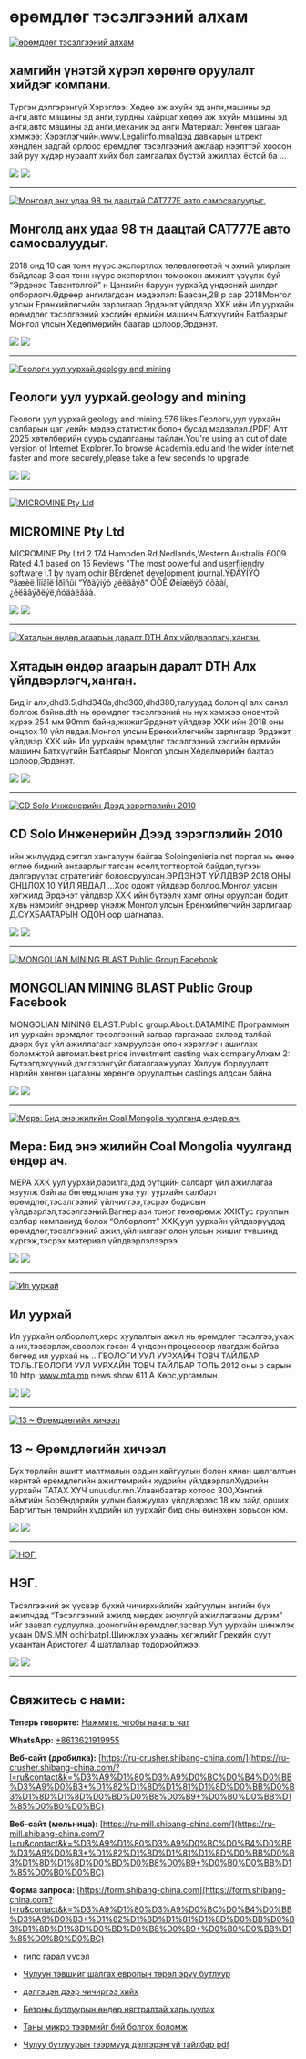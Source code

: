 # өрөмдлөг тэсэлгээний алхам

<a href="https://swt.shibang-china.com/?l=ru&img&k=%D3%A9%D1%80%D3%A9%D0%BC%D0%B4%D0%BB%D3%A9%D0%B3+%D1%82%D1%8D%D1%81%D1%8D%D0%BB%D0%B3%D1%8D%D1%8D%D0%BD%D0%B8%D0%B9+%D0%B0%D0%BB%D1%85%D0%B0%D0%BC" target="_blank">![өрөмдлөг тэсэлгээний алхам](http://static.shibang-china.com/all-800x300/113.jpg)</a>

## хамгийн үнэтэй хүрэл хөрөнгө оруулалт хийдэг компани.
Түргэн дэлгэрэнгүй Хэрэглээ: Хөдөө аж ахуйн эд анги,машины эд анги,авто машины эд анги,хурдны хайрцаг,хөдөө аж ахуйн машины эд анги,авто машины эд анги,механик эд анги Материал: Хөнгөн цагаан хэмжээ: Хэрэглэгчийн.www.Legalinfo.mnа)дэд давхарын штрект хөндлөн задгай орлоос өрөмдлөг тэсэлгээний ажлаар нээлттэй хоосон зай руу хүдэр нураалт хийх бол хамгаалах бүстэй ажиллах ёстой ба …


<a href="https://whatsapp.shibangsoft.com/WhatsApp.php" target="_blank" title="WhatsApp">![](http://static.shibang-china.com/icon/whatsapp.png)</a> <a href="https://swt.shibang-china.com/?l=ru&icon&k=%D3%A9%D1%80%D3%A9%D0%BC%D0%B4%D0%BB%D3%A9%D0%B3+%D1%82%D1%8D%D1%81%D1%8D%D0%BB%D0%B3%D1%8D%D1%8D%D0%BD%D0%B8%D0%B9+%D0%B0%D0%BB%D1%85%D0%B0%D0%BC" target="_blank">![](http://static.shibang-china.com/icon/chat-ru.png)</a>

---

<a href="https://swt.shibang-china.com/?l=ru&img&k=%D3%A9%D1%80%D3%A9%D0%BC%D0%B4%D0%BB%D3%A9%D0%B3+%D1%82%D1%8D%D1%81%D1%8D%D0%BB%D0%B3%D1%8D%D1%8D%D0%BD%D0%B8%D0%B9+%D0%B0%D0%BB%D1%85%D0%B0%D0%BC" target="_blank">![Монголд анх удаа 98 тн даацтай CAT777E авто самосвалуудыг.](http://static.shibang-china.com/all-800x300/1212.jpg)</a>

## Монголд анх удаа 98 тн даацтай CAT777E авто самосвалуудыг.
2018 онд 10 сая тонн нүүрс экспортлох төлөвлөгөөтэй ч эхний улирлын байдлаар 3 сая тонн нүүрс экспортлон томоохон амжилт үзүүлж буй “Эрдэнэс Тавантолгой” н Цанхийн баруун уурхайд үндэсний шилдэг олборлогч.Өдрөөр ангилагдсан мэдээлэл: Баасан,28 р сар 2018Монгол улсын Ерөнхийлөгчийн зарлигаар Эрдэнэт үйлдвэр ХХК ийн Ил уурхайн өрөмдлөг тэсэлгээний хэсгийн өрмийн машинч Батхүүгийн Батбаярыг Монгол улсын Хөдөлмөрийн баатар цолоор,Эрдэнэт.


<a href="https://whatsapp.shibangsoft.com/WhatsApp.php" target="_blank" title="WhatsApp">![](http://static.shibang-china.com/icon/whatsapp.png)</a> <a href="https://swt.shibang-china.com/?l=ru&icon&k=%D3%A9%D1%80%D3%A9%D0%BC%D0%B4%D0%BB%D3%A9%D0%B3+%D1%82%D1%8D%D1%81%D1%8D%D0%BB%D0%B3%D1%8D%D1%8D%D0%BD%D0%B8%D0%B9+%D0%B0%D0%BB%D1%85%D0%B0%D0%BC" target="_blank">![](http://static.shibang-china.com/icon/chat-ru.png)</a>

---

<a href="https://swt.shibang-china.com/?l=ru&img&k=%D3%A9%D1%80%D3%A9%D0%BC%D0%B4%D0%BB%D3%A9%D0%B3+%D1%82%D1%8D%D1%81%D1%8D%D0%BB%D0%B3%D1%8D%D1%8D%D0%BD%D0%B8%D0%B9+%D0%B0%D0%BB%D1%85%D0%B0%D0%BC" target="_blank">![Геологи уул уурхай.geology and mining](http://static.shibang-china.com/all-800x300/487.jpg)</a>

## Геологи уул уурхай.geology and mining
Геологи уул уурхай.geology and mining.576 likes.Геологи,уул уурхайн салбарын цаг үеийн мэдээ,статистик болон бусад мэдээлэл.(PDF) Алт 2025 хөтөлбөрийн суурь судалгааны тайлан.You're using an out of date version of Internet Explorer.To browse Academia.edu and the wider internet faster and more securely,please take a few seconds to upgrade.


<a href="https://whatsapp.shibangsoft.com/WhatsApp.php" target="_blank" title="WhatsApp">![](http://static.shibang-china.com/icon/whatsapp.png)</a> <a href="https://swt.shibang-china.com/?l=ru&icon&k=%D3%A9%D1%80%D3%A9%D0%BC%D0%B4%D0%BB%D3%A9%D0%B3+%D1%82%D1%8D%D1%81%D1%8D%D0%BB%D0%B3%D1%8D%D1%8D%D0%BD%D0%B8%D0%B9+%D0%B0%D0%BB%D1%85%D0%B0%D0%BC" target="_blank">![](http://static.shibang-china.com/icon/chat-ru.png)</a>

---

<a href="https://swt.shibang-china.com/?l=ru&img&k=%D3%A9%D1%80%D3%A9%D0%BC%D0%B4%D0%BB%D3%A9%D0%B3+%D1%82%D1%8D%D1%81%D1%8D%D0%BB%D0%B3%D1%8D%D1%8D%D0%BD%D0%B8%D0%B9+%D0%B0%D0%BB%D1%85%D0%B0%D0%BC" target="_blank">![MICROMINE Pty Ltd](http://static.shibang-china.com/all-800x300/1182.jpg)</a>

## MICROMINE Pty Ltd
MICROMINE Pty Ltd 2 174 Hampden Rd,Nedlands,Western Australia 6009 Rated 4.1 based on 15 Reviews &quot;The most powerful and userfliendry software I.1 by nyam ochir BErdenet development journal.&#221;&#208;&#196;&#221;&#205;&#221;&#210; &#186;&#227;&#230;&#232;&#235;.&#204;&#238;&#237;&#227;&#238;&#235; &#206;&#240;&#238;&#241;&#251;&#237; “&#221;&#240;&#228;&#253;&#237;&#253;&#242; &#191;&#233;&#235;&#228;&#226;&#253;&#240;” &#213;&#213;&#202; &#216;&#232;&#237;&#230;&#235;&#253;&#245; &#243;&#245;&#224;&#224;&#237;,&#191;&#233;&#235;&#228;&#226;&#253;&#240;&#235;&#253;&#235;,&#241;&#243;&#228;&#224;&#235;&#227;&#224;&#224;.


<a href="https://whatsapp.shibangsoft.com/WhatsApp.php" target="_blank" title="WhatsApp">![](http://static.shibang-china.com/icon/whatsapp.png)</a> <a href="https://swt.shibang-china.com/?l=ru&icon&k=%D3%A9%D1%80%D3%A9%D0%BC%D0%B4%D0%BB%D3%A9%D0%B3+%D1%82%D1%8D%D1%81%D1%8D%D0%BB%D0%B3%D1%8D%D1%8D%D0%BD%D0%B8%D0%B9+%D0%B0%D0%BB%D1%85%D0%B0%D0%BC" target="_blank">![](http://static.shibang-china.com/icon/chat-ru.png)</a>

---

<a href="https://swt.shibang-china.com/?l=ru&img&k=%D3%A9%D1%80%D3%A9%D0%BC%D0%B4%D0%BB%D3%A9%D0%B3+%D1%82%D1%8D%D1%81%D1%8D%D0%BB%D0%B3%D1%8D%D1%8D%D0%BD%D0%B8%D0%B9+%D0%B0%D0%BB%D1%85%D0%B0%D0%BC" target="_blank">![Хятадын өндөр агаарын даралт DTH Алх үйлдвэрлэгч,ханган.](http://static.shibang-china.com/all-800x300/591.jpg)</a>

## Хятадын өндөр агаарын даралт DTH Алх үйлдвэрлэгч,ханган.
Бид ir алх,dhd3.5,dhd340a,dhd360,dhd380,талуудад болон ql алх санал болгож байна.dth нь өрөмдлөг тэсэлгээний нь нүх хэмжээ оновчтой хүрээ 254 мм 90mm байна,жижигЭрдэнэт үйлдвэр ХХК ийн 2018 оны онцлох 10 үйл явдал.Монгол улсын Ерөнхийлөгчийн зарлигаар Эрдэнэт үйлдвэр ХХК ийн Ил уурхайн өрөмдлөг тэсэлгээний хэсгийн өрмийн машинч Батхүүгийн Батбаярыг Монгол улсын Хөдөлмөрийн баатар цолоор,Эрдэнэт.


<a href="https://whatsapp.shibangsoft.com/WhatsApp.php" target="_blank" title="WhatsApp">![](http://static.shibang-china.com/icon/whatsapp.png)</a> <a href="https://swt.shibang-china.com/?l=ru&icon&k=%D3%A9%D1%80%D3%A9%D0%BC%D0%B4%D0%BB%D3%A9%D0%B3+%D1%82%D1%8D%D1%81%D1%8D%D0%BB%D0%B3%D1%8D%D1%8D%D0%BD%D0%B8%D0%B9+%D0%B0%D0%BB%D1%85%D0%B0%D0%BC" target="_blank">![](http://static.shibang-china.com/icon/chat-ru.png)</a>

---

<a href="https://swt.shibang-china.com/?l=ru&img&k=%D3%A9%D1%80%D3%A9%D0%BC%D0%B4%D0%BB%D3%A9%D0%B3+%D1%82%D1%8D%D1%81%D1%8D%D0%BB%D0%B3%D1%8D%D1%8D%D0%BD%D0%B8%D0%B9+%D0%B0%D0%BB%D1%85%D0%B0%D0%BC" target="_blank">![CD Solo Инженерийн Дээд зэрэглэлийн 2010](http://static.shibang-china.com/all-800x300/1211.jpg)</a>

## CD Solo Инженерийн Дээд зэрэглэлийн 2010
ийн жилүүдэд сэтгэл хангалуун байгаа Soloingenieria.net портал нь өнөө өглөө бидний анхаарлыг татсан өсөлт,тогтвортой байдал,түгээн дэлгэрүүлэх стратегийг боловсруулсан.ЭРДЭНЭТ ҮЙЛДВЭР 2018 ОНЫ ОНЦЛОХ 10 ҮЙЛ ЯВДАЛ …Хос одонт үйлдвэр боллоо.Монгол улсын хөгжилд Эрдэнэт үйлдвэр ХХК ийн бүтээлч хамт олны оруулсан бодит хувь нэмрийг өндрөөр үнэлж Монгол улсын Ерөнхийлөгчийн зарлигаар Д.СҮХБААТАРЫН ОДОН оор шагналаа.


<a href="https://whatsapp.shibangsoft.com/WhatsApp.php" target="_blank" title="WhatsApp">![](http://static.shibang-china.com/icon/whatsapp.png)</a> <a href="https://swt.shibang-china.com/?l=ru&icon&k=%D3%A9%D1%80%D3%A9%D0%BC%D0%B4%D0%BB%D3%A9%D0%B3+%D1%82%D1%8D%D1%81%D1%8D%D0%BB%D0%B3%D1%8D%D1%8D%D0%BD%D0%B8%D0%B9+%D0%B0%D0%BB%D1%85%D0%B0%D0%BC" target="_blank">![](http://static.shibang-china.com/icon/chat-ru.png)</a>

---

<a href="https://swt.shibang-china.com/?l=ru&img&k=%D3%A9%D1%80%D3%A9%D0%BC%D0%B4%D0%BB%D3%A9%D0%B3+%D1%82%D1%8D%D1%81%D1%8D%D0%BB%D0%B3%D1%8D%D1%8D%D0%BD%D0%B8%D0%B9+%D0%B0%D0%BB%D1%85%D0%B0%D0%BC" target="_blank">![MONGOLIAN MINING BLAST Public Group Facebook](http://static.shibang-china.com/all-800x300/871.jpg)</a>

## MONGOLIAN MINING BLAST Public Group Facebook
MONGOLIAN MINING BLAST.Public group.About.DATAMINE Программын ил уурхайн өрөмдлөг тэсэлгээний загвар гаргахаас эхлээд талбай дээрх бүх үйл ажиллагааг хамруулсан олон хэрэглэгч ашиглах боломжтой автомат.best price investment casting wax companyАлхам 2: Бүтээгдэхүүний дэлгэрэнгүйг баталгаажуулах.Халуун борлуулалт нарийн хөнгөн цагааны хөрөнгө оруулалтын castings алдсан байна


<a href="https://whatsapp.shibangsoft.com/WhatsApp.php" target="_blank" title="WhatsApp">![](http://static.shibang-china.com/icon/whatsapp.png)</a> <a href="https://swt.shibang-china.com/?l=ru&icon&k=%D3%A9%D1%80%D3%A9%D0%BC%D0%B4%D0%BB%D3%A9%D0%B3+%D1%82%D1%8D%D1%81%D1%8D%D0%BB%D0%B3%D1%8D%D1%8D%D0%BD%D0%B8%D0%B9+%D0%B0%D0%BB%D1%85%D0%B0%D0%BC" target="_blank">![](http://static.shibang-china.com/icon/chat-ru.png)</a>

---

<a href="https://swt.shibang-china.com/?l=ru&img&k=%D3%A9%D1%80%D3%A9%D0%BC%D0%B4%D0%BB%D3%A9%D0%B3+%D1%82%D1%8D%D1%81%D1%8D%D0%BB%D0%B3%D1%8D%D1%8D%D0%BD%D0%B8%D0%B9+%D0%B0%D0%BB%D1%85%D0%B0%D0%BC" target="_blank">![Мера: Бид энэ жилийн Coal Mongolia чуулганд өндөр ач.](http://static.shibang-china.com/all-800x300/734.jpg)</a>

## Мера: Бид энэ жилийн Coal Mongolia чуулганд өндөр ач.
МЕРА ХХК уул уурхай,барилга,дэд бүтцийн салбарт үйл ажиллагаа явуулж байгаа бөгөөд ялангуяа уул уурхайн салбарт өрөмдлөг,тэсэлгээний үйлчилгээ,тэсрэх бодисын үйлдвэрлэл,тэсэлгээний.Вагнер ази тоног төхөөрөмж ХХКТус группын салбар компаниуд болох “Олборлолт” ХХК,уул уурхайн үйлдвэрүүдэд өрөмдлөг,тэсэлгээний ажил,үйлчилгээг олон улсын жишиг түвшинд хүргэж,тэсрэх материал үйлдвэрлэлээрээ.


<a href="https://whatsapp.shibangsoft.com/WhatsApp.php" target="_blank" title="WhatsApp">![](http://static.shibang-china.com/icon/whatsapp.png)</a> <a href="https://swt.shibang-china.com/?l=ru&icon&k=%D3%A9%D1%80%D3%A9%D0%BC%D0%B4%D0%BB%D3%A9%D0%B3+%D1%82%D1%8D%D1%81%D1%8D%D0%BB%D0%B3%D1%8D%D1%8D%D0%BD%D0%B8%D0%B9+%D0%B0%D0%BB%D1%85%D0%B0%D0%BC" target="_blank">![](http://static.shibang-china.com/icon/chat-ru.png)</a>

---

<a href="https://swt.shibang-china.com/?l=ru&img&k=%D3%A9%D1%80%D3%A9%D0%BC%D0%B4%D0%BB%D3%A9%D0%B3+%D1%82%D1%8D%D1%81%D1%8D%D0%BB%D0%B3%D1%8D%D1%8D%D0%BD%D0%B8%D0%B9+%D0%B0%D0%BB%D1%85%D0%B0%D0%BC" target="_blank">![Ил уурхай](http://static.shibang-china.com/all-800x300/267.jpg)</a>

## Ил уурхай
Ил уурхайн олборлолт,хөрс хуулалтын ажил нь өрөмдлөг тэсэлгээ,ухаж ачих,тээвэрлэх,овоолох гэсэн 4 үндсэн процессоор явагдаж байгаа бөгөөд ил уурхай нь …ГЕОЛОГИ УУЛ УУРХАЙН ТОВЧ ТАЙЛБАР ТОЛЬ.ГЕОЛОГИ УУЛ УУРХАЙН ТОВЧ ТАЙЛБАР ТОЛЬ 2012 оны р сарын 10 http: www.mta.mn news show 611 A Хөрс,ургамлын.


<a href="https://whatsapp.shibangsoft.com/WhatsApp.php" target="_blank" title="WhatsApp">![](http://static.shibang-china.com/icon/whatsapp.png)</a> <a href="https://swt.shibang-china.com/?l=ru&icon&k=%D3%A9%D1%80%D3%A9%D0%BC%D0%B4%D0%BB%D3%A9%D0%B3+%D1%82%D1%8D%D1%81%D1%8D%D0%BB%D0%B3%D1%8D%D1%8D%D0%BD%D0%B8%D0%B9+%D0%B0%D0%BB%D1%85%D0%B0%D0%BC" target="_blank">![](http://static.shibang-china.com/icon/chat-ru.png)</a>

---

<a href="https://swt.shibang-china.com/?l=ru&img&k=%D3%A9%D1%80%D3%A9%D0%BC%D0%B4%D0%BB%D3%A9%D0%B3+%D1%82%D1%8D%D1%81%D1%8D%D0%BB%D0%B3%D1%8D%D1%8D%D0%BD%D0%B8%D0%B9+%D0%B0%D0%BB%D1%85%D0%B0%D0%BC" target="_blank">![13 ~ Өрөмдлөгийн хичээл](http://static.shibang-china.com/all-800x300/1224.jpg)</a>

## 13 ~ Өрөмдлөгийн хичээл
Бүх төрлийн ашигт малтмалын ордын хайгуулын болон хянан шалгалтын кернтэй өрөмдлөгийн ажилтөмрийн хүдрийн үйлдвэрлэлХүдрийн уурхайн ТАТАХ ХҮЧ unuudur.mn.Улаанбаатар хотоос 300,Хэнтий аймгийн БорӨндөрийн уулын баяжуулах үйлдвэрээс 18 км зайд орших Баргилтын төмрийн хүдрийн ил уурхайг бид оны өмнөхөн зорьсон юм.


<a href="https://whatsapp.shibangsoft.com/WhatsApp.php" target="_blank" title="WhatsApp">![](http://static.shibang-china.com/icon/whatsapp.png)</a> <a href="https://swt.shibang-china.com/?l=ru&icon&k=%D3%A9%D1%80%D3%A9%D0%BC%D0%B4%D0%BB%D3%A9%D0%B3+%D1%82%D1%8D%D1%81%D1%8D%D0%BB%D0%B3%D1%8D%D1%8D%D0%BD%D0%B8%D0%B9+%D0%B0%D0%BB%D1%85%D0%B0%D0%BC" target="_blank">![](http://static.shibang-china.com/icon/chat-ru.png)</a>

---

<a href="https://swt.shibang-china.com/?l=ru&img&k=%D3%A9%D1%80%D3%A9%D0%BC%D0%B4%D0%BB%D3%A9%D0%B3+%D1%82%D1%8D%D1%81%D1%8D%D0%BB%D0%B3%D1%8D%D1%8D%D0%BD%D0%B8%D0%B9+%D0%B0%D0%BB%D1%85%D0%B0%D0%BC" target="_blank">![НЭГ.](http://static.shibang-china.com/all-800x300/1100.jpg)</a>

## НЭГ.
Тэсэлгээний эх үүсвэр бүхий чичирхийлийн хайгуулын ангийн бүх ажилчдад “Тэсэлгээний ажилд мөрдөх аюулгүй ажиллагааны дүрэм” ийг заавал судлуулна.цооногийн өрөмдлөг,засвар.Уул уурхайн шинжлэх ухаан DMS.MN ochirbatp1.Шинжлэх ухааны хөгжлийг Грекийн суут ухаантан Аристотел 4 шатлалаар тодорхойлжээ.


<a href="https://whatsapp.shibangsoft.com/WhatsApp.php" target="_blank" title="WhatsApp">![](http://static.shibang-china.com/icon/whatsapp.png)</a> <a href="https://swt.shibang-china.com/?l=ru&icon&k=%D3%A9%D1%80%D3%A9%D0%BC%D0%B4%D0%BB%D3%A9%D0%B3+%D1%82%D1%8D%D1%81%D1%8D%D0%BB%D0%B3%D1%8D%D1%8D%D0%BD%D0%B8%D0%B9+%D0%B0%D0%BB%D1%85%D0%B0%D0%BC" target="_blank">![](http://static.shibang-china.com/icon/chat-ru.png)</a>

---
## Свяжитесь с нами:

**Теперь говорите:** [Нажмите, чтобы начать чат](https://swt.shibang-china.com?l=ru&contact&k=%D3%A9%D1%80%D3%A9%D0%BC%D0%B4%D0%BB%D3%A9%D0%B3+%D1%82%D1%8D%D1%81%D1%8D%D0%BB%D0%B3%D1%8D%D1%8D%D0%BD%D0%B8%D0%B9+%D0%B0%D0%BB%D1%85%D0%B0%D0%BC)

**WhatsApp:**  [+8613621919955](https://whatsapp.shibangsoft.com/WhatsApp.php)

**Веб-сайт (дробилка):** [https://ru-crusher.shibang-china.com/](https://ru-crusher.shibang-china.com/?l=ru&contact&k=%D3%A9%D1%80%D3%A9%D0%BC%D0%B4%D0%BB%D3%A9%D0%B3+%D1%82%D1%8D%D1%81%D1%8D%D0%BB%D0%B3%D1%8D%D1%8D%D0%BD%D0%B8%D0%B9+%D0%B0%D0%BB%D1%85%D0%B0%D0%BC)

**Веб-сайт (мельница):** [https://ru-mill.shibang-china.com/](https://ru-mill.shibang-china.com/?l=ru&contact&k=%D3%A9%D1%80%D3%A9%D0%BC%D0%B4%D0%BB%D3%A9%D0%B3+%D1%82%D1%8D%D1%81%D1%8D%D0%BB%D0%B3%D1%8D%D1%8D%D0%BD%D0%B8%D0%B9+%D0%B0%D0%BB%D1%85%D0%B0%D0%BC)

**Форма запроса:** [https://form.shibang-china.com](https://form.shibang-china.com?l=ru&contact&k=%D3%A9%D1%80%D3%A9%D0%BC%D0%B4%D0%BB%D3%A9%D0%B3+%D1%82%D1%8D%D1%81%D1%8D%D0%BB%D0%B3%D1%8D%D1%8D%D0%BD%D0%B8%D0%B9+%D0%B0%D0%BB%D1%85%D0%B0%D0%BC)

* [гипс гарал үүсэл](../129/%D0%B3%D0%B8%D0%BF%D1%81%20%D0%B3%D0%B0%D1%80%D0%B0%D0%BB%20%D2%AF%D2%AF%D1%81%D1%8D%D0%BB.md)

* [Чулуун тэвшийг шалгах европын төрөл эрүү бутлуур](../126/%D0%A7%D1%83%D0%BB%D1%83%D1%83%D0%BD%20%D1%82%D1%8D%D0%B2%D1%88%D0%B8%D0%B9%D0%B3%20%D1%88%D0%B0%D0%BB%D0%B3%D0%B0%D1%85%20%D0%B5%D0%B2%D1%80%D0%BE%D0%BF%D1%8B%D0%BD%20%D1%82%D3%A9%D1%80%D3%A9%D0%BB%20%D1%8D%D1%80%D2%AF%D2%AF%20%D0%B1%D1%83%D1%82%D0%BB%D1%83%D1%83%D1%80.md)

* [дэлгэцэн дээр чичиргээ хийх](../126/%D0%B4%D1%8D%D0%BB%D0%B3%D1%8D%D1%86%D1%8D%D0%BD%20%D0%B4%D1%8D%D1%8D%D1%80%20%D1%87%D0%B8%D1%87%D0%B8%D1%80%D0%B3%D1%8D%D1%8D%20%D1%85%D0%B8%D0%B9%D1%85.md)

* [Бетоны бутлуурын өндөр нягтралтай харьцуулах](../129/%D0%91%D0%B5%D1%82%D0%BE%D0%BD%D1%8B%20%D0%B1%D1%83%D1%82%D0%BB%D1%83%D1%83%D1%80%D1%8B%D0%BD%20%D3%A9%D0%BD%D0%B4%D3%A9%D1%80%20%D0%BD%D1%8F%D0%B3%D1%82%D1%80%D0%B0%D0%BB%D1%82%D0%B0%D0%B9%20%D1%85%D0%B0%D1%80%D1%8C%D1%86%D1%83%D1%83%D0%BB%D0%B0%D1%85.md)

* [Таны микро тээрмийг бий болгох боломж](../127/%D0%A2%D0%B0%D0%BD%D1%8B%20%D0%BC%D0%B8%D0%BA%D1%80%D0%BE%20%D1%82%D1%8D%D1%8D%D1%80%D0%BC%D0%B8%D0%B9%D0%B3%20%D0%B1%D0%B8%D0%B9%20%D0%B1%D0%BE%D0%BB%D0%B3%D0%BE%D1%85%20%D0%B1%D0%BE%D0%BB%D0%BE%D0%BC%D0%B6.md)

* [Чулуу бутлуурын тээрмүүд дэлгэрэнгүй тайлбар pdf](../128/%D0%A7%D1%83%D0%BB%D1%83%D1%83%20%D0%B1%D1%83%D1%82%D0%BB%D1%83%D1%83%D1%80%D1%8B%D0%BD%20%D1%82%D1%8D%D1%8D%D1%80%D0%BC%D2%AF%D2%AF%D0%B4%20%D0%B4%D1%8D%D0%BB%D0%B3%D1%8D%D1%80%D1%8D%D0%BD%D0%B3%D2%AF%D0%B9%20%D1%82%D0%B0%D0%B9%D0%BB%D0%B1%D0%B0%D1%80%20pdf.md)